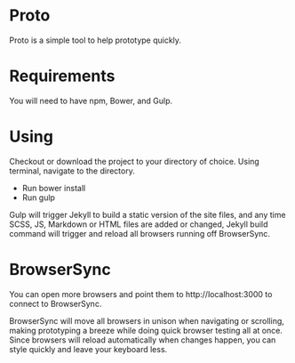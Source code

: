 # Proto
Proto is a simple tool to help prototype quickly.

# Requirements
You will need to have npm, Bower, and Gulp.

# Using
Checkout or download the project to your directory of choice. Using terminal, navigate to the directory.

* Run bower install
* Run gulp

Gulp will trigger Jekyll to build a static version of the site files, and any time SCSS, JS, Markdown or HTML files are added or changed,
Jekyll build command will trigger and reload all browsers running off BrowserSync.

# BrowserSync
You can open more browsers and point them to http://localhost:3000 to connect to BrowserSync.

BrowserSync will move all browsers in unison when navigating or scrolling, making prototyping a breeze while doing quick browser testing all
at once. Since browsers will reload automatically when changes happen, you can style quickly and leave your keyboard less.
